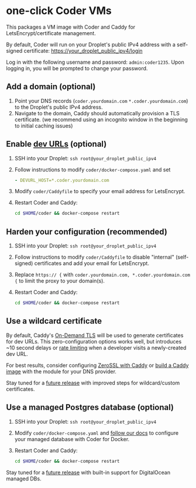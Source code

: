 # one-click Coder VMs

This packages a VM image with Coder and Caddy for LetsEncrypt/certificate management.

By default, Coder will run on your Droplet's public IPv4 address with a self-signed certificate: [https://your_droplet_public_ipv4/login](https://your_droplet_public_ipv4/login)

Log in with the following username and password: `admin:coder1235`. Upon logging in, you will be prompted to change your password. 

## Add a domain (optional)

1. Point your DNS records (`coder.yourdomain.com` `*.coder.yourdomain.com`) to the Droplet's public IPv4 address.
2. Navigate to the domain, Caddy should automatically provision a TLS certificate. (we recommend using an incognito window in the beginning to initial caching issues)

## Enable [dev URLs](https://coder.com/docs/coder/latest/workspaces/devurls) (optional)

1. SSH into your Droplet: `ssh root@your_droplet_public_ipv4`

2. Follow instructions to modify `coder/docker-compose.yaml` and set

   ```yaml
   - DEVURL_HOST=*.coder.yourdomain.com
   ```

3. Modify `coder/Caddyfile` to specify your email address for LetsEncrypt.

4. Restart Coder and Caddy:

   ```bash
   cd $HOME/coder && docker-compose restart
   ```

## Harden your configuration (recommended)

1. SSH into your Droplet: `ssh root@your_droplet_public_ipv4`

2. Follow instructions to modify `coder/Caddyfile` to disable "internal" (self-signed) certificates and add your email for LetsEncrypt.

3. Replace `https:// {` with `coder.yourdomain.com, *.coder.yourdomain.com {` to limit the proxy to your domain(s).

4. Restart Coder and Caddy:

   ```bash
   cd $HOME/coder && docker-compose restart
   ```

## Use a wildcard certificate

By default, Caddy's [On-Demand TLS](https://caddyserver.com/docs/automatic-https#on-demand-tls) will be used to generate certificates for dev URLs. This zero-configuration options works well, but introduces \~10 second delays or [rate limiting](https://letsencrypt.org/docs/rate-limits/) when a developer visits a newly-created dev URL.

For best results, consider configuring [ZeroSSL with Caddy](https://caddy.community/t/using-zerossls-acme-endpoint/9406) or [build a Caddy image](https://github.com/docker-library/docs/tree/master/caddy#adding-custom-caddy-modules) with the module for your DNS provider.

Stay tuned for a [future release](https://github.com/bpmct/c4d-packer/releases) with improved steps for wildcard/custom certificates.

## Use a managed Postgres database (optional)

1. SSH into your Droplet: `ssh root@your_droplet_public_ipv4`

2. Modify `coder/docker-compose.yaml` and [follow our docs](https://coder.com/docs/coder/latest/setup/docker#use-an-external-postgresql-database) to configure your managed database with Coder for Docker.

3. Restart Coder and Caddy:

   ```bash
   cd $HOME/coder && docker-compose restart
   ```

Stay tuned for a [future release](https://github.com/bpmct/c4d-packer/releases) with built-in support for DigitalOcean managed DBs.
